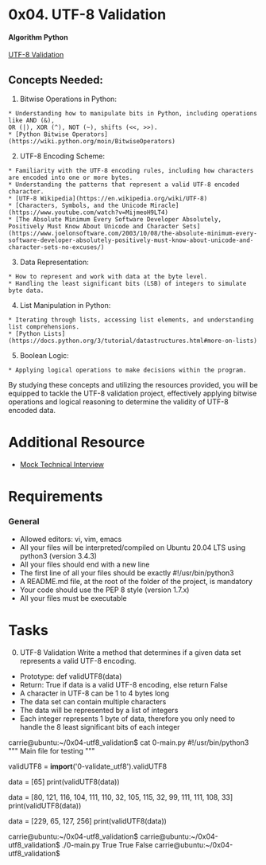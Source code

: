 # 0x04. UTF-8 Validation
#### Algorithm Python

[UTF-8 Validation](https://intranet.alxswe.com/projects/1217)

## Concepts Needed:
   1. Bitwise Operations in Python:

	* Understanding how to manipulate bits in Python, including operations like AND (&), 
	OR (|), XOR (^), NOT (~), shifts (<<, >>).
	* [Python Bitwise Operators](https://wiki.python.org/moin/BitwiseOperators)
   2. UTF-8 Encoding Scheme:

	* Familiarity with the UTF-8 encoding rules, including how characters are encoded into one or more bytes.
	* Understanding the patterns that represent a valid UTF-8 encoded character.
	* [UTF-8 Wikipedia](https://en.wikipedia.org/wiki/UTF-8)
	* [Characters, Symbols, and the Unicode Miracle](https://www.youtube.com/watch?v=MijmeoH9LT4)
	* [The Absolute Minimum Every Software Developer Absolutely, Positively Must Know About Unicode and Character Sets](https://www.joelonsoftware.com/2003/10/08/the-absolute-minimum-every-software-developer-absolutely-positively-must-know-about-unicode-and-character-sets-no-excuses/)
   3. Data Representation:

	* How to represent and work with data at the byte level.
	* Handling the least significant bits (LSB) of integers to simulate byte data.
   4. List Manipulation in Python:

	* Iterating through lists, accessing list elements, and understanding list comprehensions.
	* [Python Lists](https://docs.python.org/3/tutorial/datastructures.html#more-on-lists)
   5. Boolean Logic:

	* Applying logical operations to make decisions within the program.

By studying these concepts and utilizing the resources provided, 
you will be equipped to tackle the UTF-8 validation project, 
effectively applying bitwise operations and logical reasoning to determine the validity of UTF-8 encoded data.

# Additional Resource
  * [Mock Technical Interview](https://www.youtube.com/watch?feature=shared&v=QvqvMxg24gY)

# Requirements

### General
* Allowed editors: vi, vim, emacs
* All your files will be interpreted/compiled on Ubuntu 20.04 LTS using python3 (version 3.4.3)
* All your files should end with a new line
* The first line of all your files should be exactly #!/usr/bin/python3
* A README.md file, at the root of the folder of the project, is mandatory
* Your code should use the PEP 8 style (version 1.7.x)
* All your files must be executable


# Tasks

0. UTF-8 Validation
Write a method that determines if a given data set represents a valid UTF-8 encoding.

* Prototype: def validUTF8(data)
* Return: True if data is a valid UTF-8 encoding, else return False
* A character in UTF-8 can be 1 to 4 bytes long
* The data set can contain multiple characters
* The data will be represented by a list of integers
* Each integer represents 1 byte of data, 
therefore you only need to handle the 8 least significant bits of each integer

carrie@ubuntu:~/0x04-utf8_validation$ cat 0-main.py
#!/usr/bin/python3
"""
Main file for testing
"""

validUTF8 = __import__('0-validate_utf8').validUTF8

data = [65]
print(validUTF8(data))

data = [80, 121, 116, 104, 111, 110, 32, 105, 115, 32, 99, 111, 111, 108, 33]
print(validUTF8(data))

data = [229, 65, 127, 256]
print(validUTF8(data))

carrie@ubuntu:~/0x04-utf8_validation$
carrie@ubuntu:~/0x04-utf8_validation$ ./0-main.py
True
True
False
carrie@ubuntu:~/0x04-utf8_validation$
